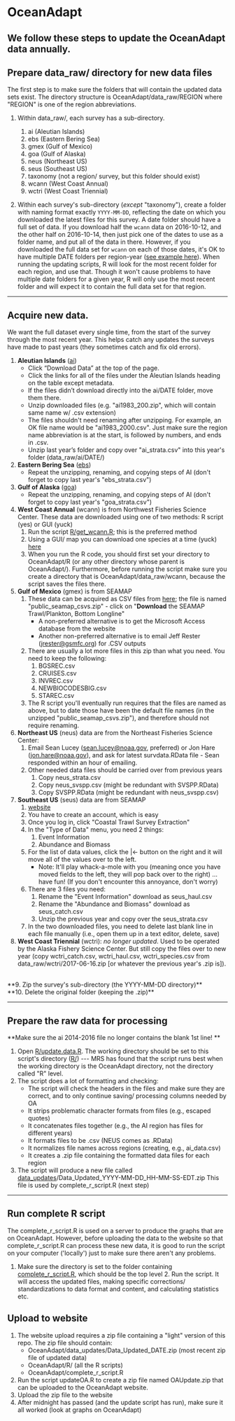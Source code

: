 # OceanAdapt

We follow these steps to update the OceanAdapt data annually.
---
## Prepare data_raw/ directory for new data files
The first step is to make sure the folders that will contain the updated data sets exist.  The directory structure is OceanAdapt/data_raw/REGION  where "REGION" is one of the region abbreviations. 

1. Within data_raw/, each survey has a sub-directory. 
      1. ai (Aleutian Islands)
      2. ebs (Eastern Bering Sea)
      3. gmex (Gulf of Mexico)
      4. goa (Gulf of Alaska)
      5. neus (Northeast US)
      6. seus (Southeast US)
      7. taxonomy (not a region/ survey, but this folder should exist)
      8. wcann (West Coast Annual)
      9. wctri (West Coast Triennial)

2. Within each survey's sub-directory (*except* "taxonomy"), create a folder with naming format exactly `YYYY-MM-DD`, reflecting the date on which you downloaded the latest files for this survey. A date folder should have a full set of data. If you download half the `wcann` data on 2016-10-12, and the other half on 2016-10-14, then just pick one of the dates to use as a folder name, and put all of the data in there. However, if you downloaded the full data set for `wcann` on each of those dates, it's OK to have multiple DATE folders per region-year ([see example here](https://github.com/mpinsky/OceanAdapt/tree/master/data_raw/wcann)). When running the updating scripts, R will look for the most recent folder for each region, and use that. Though it won't cause problems to have multiple date folders for a given year, R will only use the most recent folder and will expect it to contain the full data set for that region.

---
## Acquire new data.  
We want the full dataset every single time, from the start of the survey through the most recent year. This helps catch any updates the surveys have made to past years (they sometimes catch and fix old errors). 
1. **Aleutian Islands** ([ai](http://www.afsc.noaa.gov/RACE/groundfish/survey_data/default.htm))
   * Click “Download Data” at the top of the page.
   * Click the links for all of the files under the Aleutian Islands heading on the table except metadata.
   * If the files didn’t download directly into the ai/DATE folder, move them there.
   * Unzip downloaded files (e.g. "ai1983_200.zip", which will contain same name w/ .csv extension)
   * The files shouldn't need renaming after unzipping. For example, an OK file name would be "ai1983_2000.csv". Just make sure the region name abbreviation is at the start, is followed by numbers, and ends in .csv.
   * Unzip last year’s folder and copy over "ai_strata.csv" into this year's folder (data_raw/ai/DATE/)
2. **Eastern Bering Sea** ([ebs](http://www.afsc.noaa.gov/RACE/groundfish/survey_data/default.htm))
   * Repeat the unzipping, renaming, and copying steps of AI (don't forget to copy last year's "ebs_strata.csv")
3. **Gulf of Alaska** ([goa](http://www.afsc.noaa.gov/RACE/groundfish/survey_data/default.htm))
   * Repeat the unzipping, renaming, and copying steps of AI (don't forget to copy last year's "goa_strata.csv")
4. **West Coast Annual** (wcann) is from Northwest Fisheries Science Center. These data are downloaded using one of two methods: R script (yes) or GUI (yuck)
   1. Run the script [R/get_wcann.R](https://github.com/mpinsky/OceanAdapt/blob/master/R/get_wcann.R); this is the preferred method
     <!-- * Rename X to Y
     * Rename X to Y -->
   2. Using a GUI/ map you can download one species at a time (yuck) [here](https://www.nwfsc.noaa.gov/data/)
   3. When you run the R code, you should first set your directory to OceanAdapt/R (or any other directory whose parent is OceanAdapt/). Furthermore, before running the script make sure you create a directory that is OceanAdapt/data_raw/wcann, because the script saves the files there.
5. **Gulf of Mexico** (gmex) is from SEAMAP
   1. These data can be acquired as CSV files from [here](http://seamap.gsmfc.org/); the file is named "public_seamap_csvs.zip" - click on "**Download** the SEAMAP Trawl/Plankton, Bottom Longline"
      * A non-preferred alternative is to get the Microsoft Access database from the website
      * Another non-preferred alternative is to email Jeff Rester (<jrester@gsmfc.org>) for .CSV outputs
   2. There are usually a lot more files in this zip than what you need. You need to keep the following:
      1. BGSREC.csv
      2. CRUISES.csv
      3. INVREC.csv
      4. NEWBIOCODESBIG.csv
      5. STAREC.csv
   3. The R script you'll eventually run requires that the files are named as above, but to date those have been the default file names (in the unzipped "public_seamap_csvs.zip"), and therefore should not require renaming.
6. **Northeast US** (neus) data are from the Northeast Fisheries Science Center: 
   1. Email Sean Lucey (<sean.lucey@noaa.gov>, preferred) or Jon Hare (<jon.hare@noaa.gov>), and ask for latest survdata.RData file - Sean responded within an hour of emailing.
   2. Other needed data files should be carried over from previous years 
      1. Copy neus_strata.csv
      2. Copy neus_svspp.csv (might be redundant with SVSPP.RData)
      3. Copy SVSPP.RData (might be redundant with neus_svspp.csv)
7. **Southeast US** (seus) data are from SEAMAP
   1. [website](https://www2.dnr.sc.gov/seamap/Account/LogOn?ReturnUrl=%2fseamap%2fReports)
   2. You have to create an account, which is easy
   3. Once you log in, click "Coastal Trawl Survey Extraction"
   4. In the "Type of Data" menu, you need 2 things: 
      1. Event Information 
      2. Abundance and Biomass
   5. For the list of data values, click the |<- button on the right and it will move all of the values over to the left.
        * Note: It'll play whack-a-mole with you (meaning once you have moved fields to the left, they will pop back over to the right) … have fun! (If you don't encounter this annoyance, don't worry)
   6. There are 3 files you need:
      1. Rename the "Event Information" download as seus_haul.csv
      2. Rename the "Abundance and Biomass" download as seus_catch.csv
      3. Unzip the previous year and copy over the seus_strata.csv
   7. In the two downloaded files, you need to delete last blank line in each file manually (i.e., open them up in a text editor, delete, save)
8. **West Coast Triennial** (wctri): *no longer updated*. Used to be operated by the Alaska Fishery Science Center. But still copy the files over to new year (copy wctri_catch.csv, wctri_haul.csv, wctri_species.csv from data_raw/wctri/2017-06-16.zip [or whatever the previous year's .zip is]).
<br>
**9. Zip the survey's sub-directory (the YYYY-MM-DD directory)**
<br>
**10. Delete the original folder (keeping the .zip)**


---
## Prepare the raw data for processing
**Make sure the ai 2014-2016 file no longer contains the blank 1st line! **

1. Open [R/update.data.R](https://github.com/mpinsky/OceanAdapt/blob/master/R/update.data.R). The working directory should be set to this script's directory ([R/](https://github.com/mpinsky/OceanAdapt/tree/master/R)) --- MRS has found that the script runs best when the working directory is the OceanAdapt directory, not the directory called "R" level.
2. The script does a lot of formatting and checking:  
   * The script will check the headers in the files and make sure they are correct, and to only continue saving/ processing columns needed by OA  
   * It strips problematic character formats from files (e.g., escaped quotes)  
   * It concatenates files together (e.g., the AI region has files for different years)   
   * It formats files to be .csv (NEUS comes as .RData)   
   * It normalizes file names across regions (creating, e.g., ai_data.csv)  
   * It creates a .zip file containing the formatted data files for each region  
3. The script will produce a new file called [data_updates](https://github.com/mpinsky/OceanAdapt/tree/master/data_updates)/Data_Updated_YYYY-MM-DD_HH-MM-SS-EDT.zip This file is used by complete_r_script.R (next step)  

---
## Run complete R script  
The complete_r_script.R is used on a server to produce the graphs that are on OceanAdapt. However, before uploading the data to the website so that complete_r_script.R can process these new data, it is good to run the script on your computer ('locally') just to make sure there aren't any problems.
   1. Make sure the directory is set to the folder containing [complete_r_script.R](https://github.com/mpinsky/OceanAdapt/blob/master/complete_r_script.R), which should be the top level
    2. Run the script. It will access the updated files, making specific corrections/ standardizations to data format and content, and calculating statistics etc.

## Upload to website
   1. The website upload requires a zip file containing a "light" version of this repo. The zip file should contain:
      * OceanAdapt/data_updates/Data_Updated_DATE.zip (most recent zip file of updated data)
      * OceanAdapt/R/ (all the R scripts)
      * OceanAdapt/complete_r_script.R
   2. Run the script updateOA.R to create a zip file named OAUpdate.zip that can be uploaded to the OceanAdapt website.
   3. Upload the zip file to the website
   4. After midnight has passed (and the update script has run), make sure it all worked (look at graphs on OceanAdapt)
